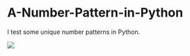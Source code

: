 # A-Number-Pattern-in-Python
I test some unique number patterns in Python.

<img src="images/pattern">
